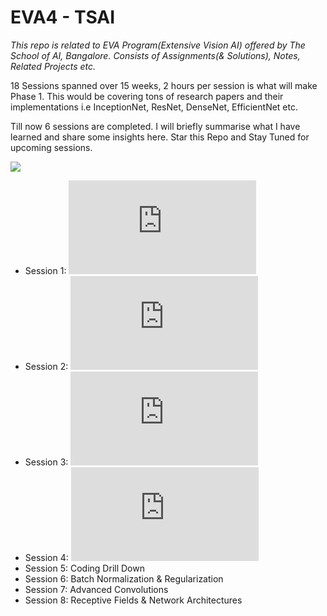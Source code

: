 # EVA4 - TSAI
*This repo is related to EVA Program(Extensive Vision AI) offered by The School of AI, Bangalore. Consists of Assignments(& Solutions), Notes, Related Projects etc.*


18 Sessions spanned over 15 weeks, 2 hours per session is what will make Phase 1. This would be covering tons of research papers and their implementations i.e InceptionNet, ResNet, DenseNet, EfficientNet etc.

Till now 6 sessions are completed. I will briefly summarise what I have learned and share some insights here. Star this Repo and Stay Tuned for upcoming sessions.


![](https://media.giphy.com/media/Ln2dAW9oycjgmTpjX9/giphy.gif)


* Session 1: ![Background & Basics](https://github.com/Gilf641/EVA4/blob/master/Notes/S1_Summary.md)
* Session 2: ![Neural Network Concepts & Pytorch 101 for Vision](https://github.com/Gilf641/EVA4/blob/master/Notes/S2_Summary.md)
* Session 3: ![Kernels, Activations and Layers](https://github.com/Gilf641/EVA4/blob/master/Notes/S3_Summary.md)
* Session 4: ![CNN Architectural Basics](https://github.com/Gilf641/EVA4/blob/master/Notes/S4_Summary.md)
* Session 5: Coding Drill Down
* Session 6: Batch Normalization & Regularization
* Session 7: Advanced Convolutions
* Session 8: Receptive Fields & Network Architectures
